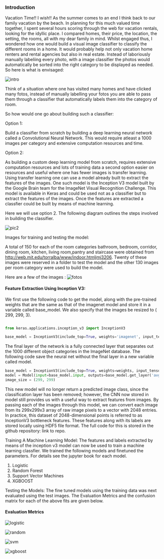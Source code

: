 
### Introduction

Vacation Time!! I wish!! As the summer comes to an end I think back to our family vacation by the beach. In planning for this much valued time together, I spent several hours scoring through the web for vacation rentals, looking for the idyllic place. I compared homes, their price, the location, the setting, the rooms, all with my dear family in mind. Whilst engaged thus, I wondered how one would build a visual image classifier to classify the different rooms in a home. It would probably help not only vacation home renters and rental agencies but also in real estate. Instead of laboriously manually labeliing every photo, with a image classifier the photos would automatically be sorted into the right category to be displayed as needed. So here is what is envisaged:
 
![intro](class_intro.png)

Think of a  situation where one has visited many homes and have clicked many fotos, instead of manually labelling your fotos you are able to pass them through a classifier that automatically labels them into the category of room. 

So how would one go about building such a classifier:

Option 1: 

Build a classifier from scratch by building a deep learning neural network called a Convolutional Neural Network. This would require atleast a 1000 images per category and extensive computation resources and time. 

Option 2: 

As building a custom deep learning model from scratch, requires extensive computation resources and lots of training data a second option easier on resources and useful where one has fewer images is transfer learning. Using transfer learning one can use a model already built to extract the features of the images. One such model is the Inception V3 model built by the Google Brain team for the ImageNet Visual Recognition Challenge. This model is available in Keras and could be used  not as a classifier but to extract the features of the images. Once the features are extracted a classfier could be built by means of machine learning. 

Here we will use option 2. The following diagram outlines the steps involved in building the classifier. 

![pic2](flowchart.png)


Images for training and testing the model:

A total of 150 for each of the room categories bathroom, bedroom, corridor, dining room, kitchen, living room,pantry and staircase were obtained from http://web.mit.edu/torralba/www/indoor.htmljmj3206. 
Twenty of these images were reserved in a folder to test the model and the other 130 images per room category were used to build the model. 

Here are a few of the images :
![fotos](fotos.png)


#### Feature Extraction Using Inception V3:

We first use the following code to get the model, along with the pre-trained weights that are the same as that of the imagenet model and store it in a variable called base_model. We also specify that the images be resized to ( 299, 299, 3).

```python

from keras.applications.inception_v3 import InceptionV3

base_model = InceptionV3(include_top=True, weights='imagenet', input_tensor=Input(shape=(299,299,3)))

```
The final layer of the network is a fully connected layer that separates out the 1000 different object categories in the ImageNet database. The following code save the neural net without the final layer in a new variable called model.

```python
base_model = InceptionV3(include_top=True, weights=weights, input_tensor=Input(shape=(299,299,3)))
model = Model(input=base_model.input, outputs=base_model.get_layer('avg_pool').output)
image_size = (299, 299)

```
This new model will no longer return a predicted image class, since the classification layer has been removed; however, the CNN now stored in model still provides us with a useful way to extract features from images. By passing each of the images through this model, we can convert each image from its 299x299x3 array of raw image pixels to a vector with 2048 entries. In practice, this dataset of 2048-dimensional points is referred to as InceptionV3 bottleneck features. These features along with its labels are stored locally using HDF5 file format. The full code for this is stored in the github repository: link to repo.

Training A Machine Learning Model: The features and labels extracted by means of the inception v3 model can now be used to train a machine learning classfier. We trained the following models and finetuned the parameters. For details see the jupyter book for each model.

1. Logistic
2. Random Forest
3. Support Vector Machines
4. XGBOOST


Testing the Models:
The fine tuned models using the training data was next evaluated using the test images. The Evaluation Metrics and the confusion matrix for each of the above fits are given below.

#### Evaluation Metrics


![logistic](logistic.png)

![random](randomforest.png)

![svm](SupportVector.png)

![xgboost](xgboost.png)





